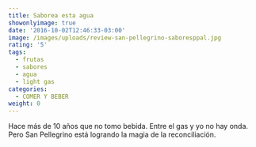 ```yaml
---
title: Saborea esta agua
showonlyimage: true
date: '2016-10-02T12:46:33-03:00'
image: /images/uploads/review-san-pellegrino-saboresppal.jpg
rating: '5'
tags:
  - frutas
  - sabores
  - agua
  - light gas
categories:
  - COMER Y BEBER
weight: 0
---
```

Hace más de 10 años que no tomo bebida. Entre el gas y yo no hay onda. Pero San Pellegrino está logrando la magia de la reconciliación. 

 <!--more—>

Su burbuja es más pequeña y mucho más suave que las minerales light. Me gustó mucho. 

Si a lo anterior sumamos que también hay San Pellegrino saborizada, la cosa es aún mejor. Probé de clementina y granada-naranja. Deliciosas. #SOYprueboytecuento
